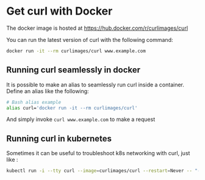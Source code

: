 # Get curl with Docker

The docker image is hosted at <https://hub.docker.com/r/curlimages/curl>

You can run the latest version of curl with the following command:

```sh
docker run -it --rm curlimages/curl www.example.com
```

## Running curl seamlessly in docker

It is possible to make an alias to seamlessly run curl inside a container.
Define an alias like the following:

```sh
# Bash alias example
alias curl='docker run -it --rm curlimages/curl'
```

And simply invoke `curl www.example.com` to make a request

## Running curl in kubernetes
Sometimes it can be useful to troubleshoot k8s networking with curl, just like : 
```sh
kubectl run -i --tty curl --image=curlimages/curl --restart=Never -- "-m 5" www.example.com
```
